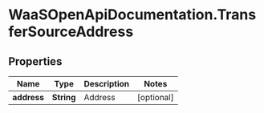 # WaaSOpenApiDocumentation.TransferSourceAddress

## Properties

Name | Type | Description | Notes
------------ | ------------- | ------------- | -------------
**address** | **String** | Address | [optional] 


